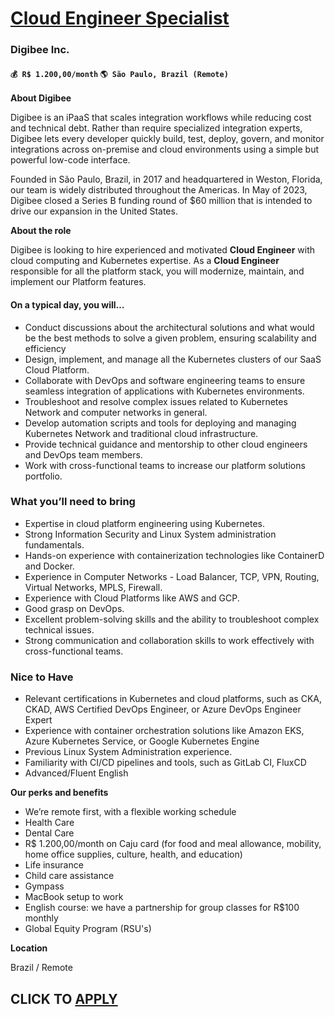 # [Cloud Engineer Specialist](https://www.remotewlb.com/apply/cloud-engineer-specialist)  
### Digibee Inc.  
#### `💰 R$ 1.200,00/month` `🌎 São Paulo, Brazil (Remote)`  

**About Digibee**

Digibee is an iPaaS that scales integration workflows while reducing cost and technical debt. Rather than require specialized integration experts, Digibee lets every developer quickly build, test, deploy, govern, and monitor integrations across on-premise and cloud environments using a simple but powerful low-code interface.

Founded in São Paulo, Brazil, in 2017 and headquartered in Weston, Florida, our team is widely distributed throughout the Americas. In May of 2023, Digibee closed a Series B funding round of $60 million that is intended to drive our expansion in the United States.

**About the role**

Digibee is looking to hire experienced and motivated **Cloud Engineer** with cloud computing and Kubernetes expertise. As a **Cloud Engineer** responsible for all the platform stack, you will modernize, maintain, and implement our Platform features.

#### **On a typical day, you will…**

  * Conduct discussions about the architectural solutions and what would be the best methods to solve a given problem, ensuring scalability and efficiency
  * Design, implement, and manage all the Kubernetes clusters of our SaaS Cloud Platform.
  * Collaborate with DevOps and software engineering teams to ensure seamless integration of applications with Kubernetes environments.
  * Troubleshoot and resolve complex issues related to Kubernetes Network and computer networks in general.
  * Develop automation scripts and tools for deploying and managing Kubernetes Network and traditional cloud infrastructure.
  * Provide technical guidance and mentorship to other cloud engineers and DevOps team members.
  * Work with cross-functional teams to increase our platform solutions portfolio.

###

### **What you’ll need to bring**

  * Expertise in cloud platform engineering using Kubernetes.
  * Strong Information Security and Linux System administration fundamentals.
  * Hands-on experience with containerization technologies like ContainerD and Docker.
  * Experience in Computer Networks - Load Balancer, TCP, VPN, Routing, Virtual Networks, MPLS, Firewall.
  * Experience with Cloud Platforms like AWS and GCP.
  * Good grasp on DevOps.
  * Excellent problem-solving skills and the ability to troubleshoot complex technical issues.
  * Strong communication and collaboration skills to work effectively with cross-functional teams.

### **Nice to Have**

  * Relevant certifications in Kubernetes and cloud platforms, such as CKA, CKAD, AWS Certified DevOps Engineer, or Azure DevOps Engineer Expert
  * Experience with container orchestration solutions like Amazon EKS, Azure Kubernetes Service, or Google Kubernetes Engine
  * Previous Linux System Administration experience.
  * Familiarity with CI/CD pipelines and tools, such as GitLab CI, FluxCD
  * Advanced/Fluent English

**Our perks and benefits**

  * We’re remote first, with a flexible working schedule
  * Health Care 
  * Dental Care
  * R$ 1.200,00/month on Caju card (for food and meal allowance, mobility, home office supplies, culture, health, and education)
  * Life insurance
  * Child care assistance
  * Gympass 
  * MacBook setup to work 
  * English course: we have a partnership for group classes for R$100 monthly
  * Global Equity Program (RSU's)

**Location**

Brazil / Remote

  
## CLICK TO [APPLY](https://www.remotewlb.com/apply/cloud-engineer-specialist)

